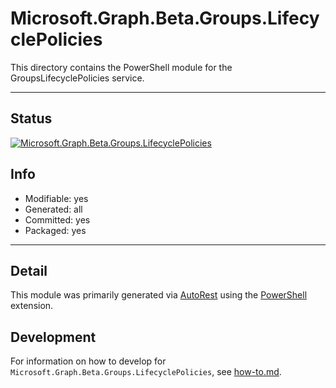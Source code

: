 <!-- region Generated -->
# Microsoft.Graph.Beta.Groups.LifecyclePolicies
This directory contains the PowerShell module for the GroupsLifecyclePolicies service.

---
## Status
[![Microsoft.Graph.Beta.Groups.LifecyclePolicies](https://img.shields.io/powershellgallery/v/Microsoft.Graph.Beta.Groups.LifecyclePolicies.svg?style=flat-square&label=Microsoft.Graph.Beta.Groups.LifecyclePolicies "Microsoft.Graph.Beta.Groups.LifecyclePolicies")](https://www.powershellgallery.com/packages/Microsoft.Graph.Beta.Groups.LifecyclePolicies/)

## Info
- Modifiable: yes
- Generated: all
- Committed: yes
- Packaged: yes

---
## Detail
This module was primarily generated via [AutoRest](https://github.com/Azure/autorest) using the [PowerShell](https://github.com/Azure/autorest.powershell) extension.

## Development
For information on how to develop for `Microsoft.Graph.Beta.Groups.LifecyclePolicies`, see [how-to.md](how-to.md).
<!-- endregion -->
